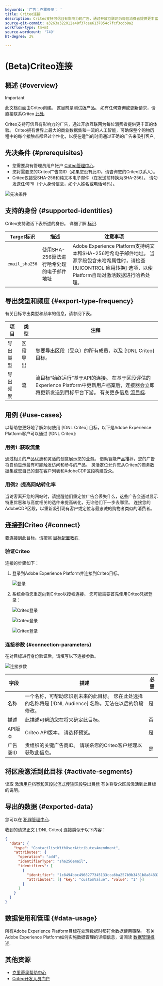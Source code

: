 ```yaml
---
keywords: '广告；克雷蒂奥； '
title: Criteo连接
description: Criteo支持可信且有影响力的广告，通过开放互联网为每位消费者提供更丰富的体验。 Criteo拥有世界上最大的商业数据集和一流的人工智能，可确保整个购物历程中的每个接触点都经过个性化，以便在适当的时间通过正确的广告来吸引客户。
source-git-commit: a3263a322012a48f37cee6137054c7fcf3cdb8a2
workflow-type: tm+mt
source-wordcount: '749'
ht-degree: 3%

---
```



# (Beta)Criteo连接

## 概述 {#overview}

>[!IMPORTANT]
>
>此文档页面由Criteo创建。 这目前是测试版产品。 如有任何查询或更新请求，请直接联系Criteo [此处](mailto:criteoTechnicalPartnerships@criteo.com).

Criteo支持可信且有影响力的广告，通过开放互联网为每位消费者提供更丰富的体验。 Criteo拥有世界上最大的商业数据集和一流的人工智能，可确保整个购物历程中的每个接触点都经过个性化，以便在适当的时间通过正确的广告来吸引客户。

## 先决条件 {#prerequisites}

* 您需要具有管理员用户帐户 [Criteo管理中心](https://marketing.criteo.com).
* 您将需要您的Criteo广告商ID（如果您没有此ID，请咨询您的Criteo联系人）。
* Criteo仅接受SHA-256和纯文本电子邮件（在发送前转换为SHA-256）。 请勿发送任何PII（个人身份信息，如个人姓名或电话号码）。

![先决条件](../../assets/catalog/advertising/criteo/prerequisites.png)

## 支持的身份 {#supported-identities}

Criteo支持激活下表所述的身份。 详细了解 [标识](https://experienceleague.adobe.com/docs/experience-platform/identity/namespaces.html?lang=en#getting-started).

| Target标识 | 描述 | 注意事项 |
| --- | --- | --- |
| `email_sha256` | 使用SHA-256算法进行哈希处理的电子邮件地址 | Adobe Experience Platform支持纯文本和SHA-256哈希电子邮件地址。 当源字段包含未哈希属性时，请检查 [!UICONTROL 应用转换] 选项，以使Platform自动对激活数据进行哈希处理。 |

## 导出类型和频度 {#export-type-frequency}

有关目标导出类型和频率的信息，请参阅下表。

| 项目 | 类型 | 注释 |
| --- | --- | --- |
| 导出类型 | 区段导出 | 您要导出区段（受众）的所有成员，以及 [!DNL Criteo] 目标。 |
| 导出频度 | 流 | 流目标“始终运行”基于API的连接。 在基于区段评估的Experience Platform中更新用户档案后，连接器会立即将更新发送到目标平台下游。 有关更多信息 [流目标](../../destination-types.md#streaming-destinations). |

## 用例 {#use-cases}

以帮助您更好地了解如何使用 [!DNL Criteo] 目标，以下是Adobe Experience Platform客户可以通过 [!DNL Criteo]:

### 用例1 :获取流量

通过相关的产品优惠和灵活的创意展示您的业务。 借助智能产品推荐，您的广告将自动显示最有可能触发访问和参与的产品。 灵活定位允许您从Criteo的商务数据集或您自己的潜在客户列表和AdobeCDP区段构建受众。

### 用例2 :提高网站转化率

当访客离开您的网站时，请提醒他们重定位广告会丢失什么，这些广告会通过显示特惠优惠和与高度相关的选件来提高转化，无论他们下一步去哪里。 连接您的AdobeCDP区段，以重新吸引现有客户或定位与最忠诚的购物者类似的消费者。

## 连接到Criteo {#connect}

要连接到此目标，请按照 [目标配置教程](../../ui/connect-destination.md).

### 验证Criteo

连接的步骤如下：

1. 登录到Adobe Experience Platform并连接到Criteo目标。

   ![登录](../../assets/catalog/advertising/criteo/connect-destination.png)

1. 系统会将您重定向到Criteo以授权连接。 您可能需要首先使用Criteo凭据登录：

   ![Criteo登录](../../assets/catalog/advertising/criteo/log-in-1.png)

   ![Criteo登录](../../assets/catalog/advertising/criteo/log-in-2.png)

   ![Criteo登录](../../assets/catalog/advertising/criteo/log-in-3.png)


### 连接参数 {#connection-parameters}

在对目标进行身份验证后，请填写以下连接参数。

![连接参数](../../assets/catalog/advertising/criteo/connection-parameters.png)

| 字段 | 描述 | 必需 |
| --- | --- | --- |
| 名称 | 一个名称，可帮助您识别未来的此目标。 您在此处选择的名称将是 [!DNL Audience] 名称，无法在以后的阶段修改。 | 是 |
| 描述 | 此描述可帮助您在将来确定此目标。 | 否 |
| API版本 | Criteo API版本。 请选择预览。 | 是 |
| 广告商ID | 贵组织的关键广告商ID。 请联系您的Criteo客户经理以获取此信息。 | 是 |

## 将区段激活到此目标 {#activate-segments}

读取 [激活用户档案和区段以流式传输区段导出目标](../../ui/activate-segment-streaming-destinations.md) 有关将受众区段激活到此目标的说明。

## 导出的数据 {#exported-data}

您可以在 [犯罪管理中心](https://marketing.criteo.com/audience-manager/dashboard).

收到的请求正文 [!DNL Criteo] 连接类似于以下内容：

```json
{ 
  "data": { 
    "type": "ContactlistWithUserAttributesAmendment", 
    "attributes": { 
      "operation": "add", 
      "identifierType": "sha256email", 
      "identifiers": [ 
        { 
          "identifier": "1c8494bbc4968277345133cca6ba257b9b3431b8a84833a99613cf075a62a16d", 
          "attributes": [{ "key": "customValue", "value": "1" }] 
        } 
      ] 
    } 
  } 
} 
```

## 数据使用和管理 {#data-usage}

所有Adobe Experience Platform目标在处理数据时都符合数据使用策略。 有关Adobe Experience Platform如何实施数据管理的详细信息，请阅读 [数据管理概述](https://experienceleague.adobe.com/docs/experience-platform/data-governance/home.html?lang=en).

## 其他资源

* [克里蒂奥帮助中心](https://help.criteo.com/kb/en)
* [Criteo开发人员门户](https://developers.criteo.com/marketing-solutions/v2022.04/reference/modifyaudienceuserswithattributes)
